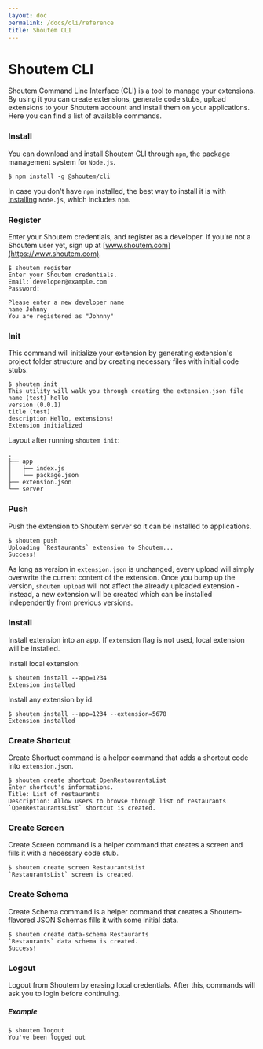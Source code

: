 ```yaml
---
layout: doc
permalink: /docs/cli/reference
title: Shoutem CLI
---
```


# Shoutem CLI
Shoutem Command Line Interface (CLI) is a tool to manage your extensions. By using it you can create extensions, generate code stubs, upload extensions to your Shoutem account and install them on your applications. Here you can find a list of available commands. 


### Install
You can download and install Shoutem CLI through `npm`, the package management system for `Node.js`.

```ShellSession
$ npm install -g @shoutem/cli
```

In case you don't have `npm` installed, the best way to install it is with [installing](https://nodejs.org/en/download/) `Node.js`, which includes `npm`.

### Register
Enter your Shoutem credentials, and register as a developer. If you're not a Shoutem user yet,
sign up at [www.shoutem.com](https://www.shoutem.com).

```ShellSession
$ shoutem register
Enter your Shoutem credentials.
Email: developer@example.com
Password:

Please enter a new developer name
name Johnny
You are registered as "Johnny"
```

### Init
This command will initialize your extension by generating extension's project folder structure and by creating necessary files with initial code stubs.

```Shellsession
$ shoutem init
This utility will walk you through creating the extension.json file
name (test) hello
version (0.0.1)
title (test)
description Hello, extensions!
Extension initialized
```

Layout after running `shoutem init`:

```
.
├── app
│   ├── index.js
│   └── package.json
├── extension.json
└── server
```

### Push
Push the extension to Shoutem server so it can be installed to applications.

```ShellSession
$ shoutem push
Uploading `Restaurants` extension to Shoutem...
Success!
```

As long as version in `extension.json` is unchanged, every upload will simply
overwrite the current content of the extension. Once you bump up the version,
`shoutem upload` will not affect the already uploaded extension - instead, a new
extension will be created which can be installed independently from previous
versions.

### Install
Install extension into an app. If `extension` flag is not used, local extension
will be installed.

Install local extension:
```Shellsession
$ shoutem install --app=1234
Extension installed
```

Install any extension by id:
```Shellsession
$ shoutem install --app=1234 --extension=5678
Extension installed
```

### Create Shortcut
Create Shortuct command is a helper command that adds a shortcut code into `extension.json`.

```Shellsession
$ shoutem create shortcut OpenRestaurantsList
Enter shortcut's informations.
Title: List of restaurants
Description: Allow users to browse through list of restaurants
`OpenRestaurantsList` shortcut is created.
```

### Create Screen
Create Screen command is a helper command that creates a screen and fills it with a necessary code stub. 

```Shellsession
$ shoutem create screen RestaurantsList
`RestaurantsList` screen is created.
```


### Create Schema
Create Schema command is a helper command that creates a Shoutem-flavored JSON Schemas fills it with some initial data. 

```Shellsession
$ shoutem create data-schema Restaurants
`Restaurants` data schema is created.
Success!
```

### Logout
Logout from Shoutem by erasing local credentials. After this, commands will
ask you to login before continuing.

##### Example
```Shellsession
$ shoutem logout
You've been logged out
```
